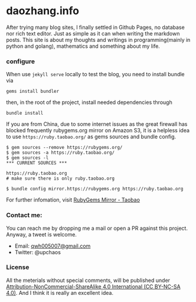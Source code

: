 daozhang.info
=============

After trying many blog sites, I finally settled in Github Pages, no database nor rich text editor. 
Just as simple as it can when writing the markdown posts. This site is about my thoughts and writings
in programming(mainly in python and golang), mathematics and something about my life.

### configure

When use `jekyll serve` locally to test the blog, you need to install bundle via

    gems install bundler

then, in the root of the project, install needed dependencies through

    bundle install

If you are from China, due to some internet issues as the great firewall has blocked frequently 
rubygems.org mirror on Amazon S3, it is a helpless idea to use `https://ruby.taobao.org/` as 
gems sources and bundle config.

    $ gem sources --remove https://rubygems.org/
    $ gem sources -a https://ruby.taobao.org/
    $ gem sources -l
    *** CURRENT SOURCES ***
    
    https://ruby.taobao.org
    # make sure there is only ruby.taobao.org

    $ bundle config mirror.https://rubygems.org https://ruby.taobao.org

For further infomation, visit [RubyGems Mirror - Taobao](https://ruby.taobao.org)

### Contact me:

You can reach me by dropping me a mail or open a PR against this project. Anyway, a tweet is welcome.

* Email: qwh005007@gmail.com
* Twitter: @upchaos

### License

All the meterials without special comments, will be published under [Attribution-NonCommercial-ShareAlike 4.0 International (CC BY-NC-SA 4.0)](https://creativecommons.org/licenses/by-nc-sa/4.0/deed.zh). And I think it is really an excellent idea.
